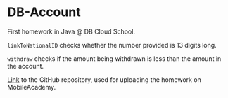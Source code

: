 # DB-Account
First homework in Java @ DB Cloud School.

`linkToNationalID` checks whether the number provided is 13 digits long.

`withdraw` checks if the amount being withdrawn is less than the amount in
the account.

[Link](https://github.com/Lynuxen/DB-Account) to the GitHub repository, used for uploading the homework on MobileAcademy.